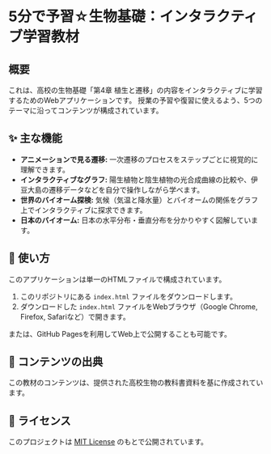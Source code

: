 # 5分で予習☆生物基礎：インタラクティブ学習教材

## 概要

これは、高校の生物基礎「第4章 植生と遷移」の内容をインタラクティブに学習するためのWebアプリケーションです。
授業の予習や復習に使えるよう、5つのテーマに沿ってコンテンツが構成されています。

## ✨ 主な機能

* **アニメーションで見る遷移:** 一次遷移のプロセスをステップごとに視覚的に理解できます。
* **インタラクティブなグラフ:** 陽生植物と陰生植物の光合成曲線の比較や、伊豆大島の遷移データなどを自分で操作しながら学べます。
* **世界のバイオーム探検:** 気候（気温と降水量）とバイオームの関係をグラフ上でインタラクティブに探求できます。
* **日本のバイオーム:** 日本の水平分布・垂直分布を分かりやすく図解しています。

## 🚀 使い方

このアプリケーションは単一のHTMLファイルで構成されています。

1.  このリポジトリにある `index.html` ファイルをダウンロードします。
2.  ダウンロードした `index.html` ファイルをWebブラウザ（Google Chrome, Firefox, Safariなど）で開きます。

または、GitHub Pagesを利用してWeb上で公開することも可能です。

## 📄 コンテンツの出典

この教材のコンテンツは、提供された高校生物の教科書資料を基に作成されています。

## 📝 ライセンス

このプロジェクトは [MIT License](LICENSE) のもとで公開されています。
